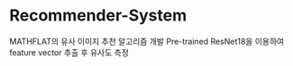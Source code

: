 # Recommender-System

MATHFLAT의 유사 이미지 추천 알고리즘 개발
Pre-trained ResNet18을 이용하여 feature vector 추출 후 유사도 측정
